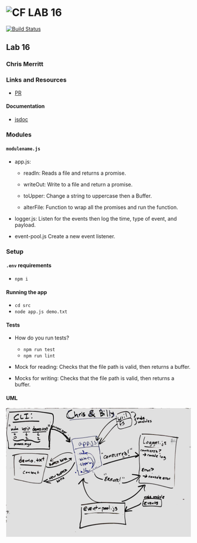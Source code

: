 ![CF](http://i.imgur.com/7v5ASc8.png) LAB 16
=================================================

[![Build Status](https://www.travis-ci.com/401-advanced-javascript-merritt/lab-16.svg?branch=master)](https://www.travis-ci.com/401-advanced-javascript-merritt/lab-16)
## Lab 16
### Chris Merritt
### Links and Resources
* [PR](https://github.com/401-advanced-javascript-merritt/lab-16/pull/1)


#### Documentation

* [jsdoc](https://merritt-lab16.herokuapp.com/docs/index.html)

### Modules
#### `modulename.js`
* app.js:
  * readIn:
    Reads a file and returns a promise.

  * writeOut:
    Write to a file and return a promise.
    
  * toUpper:
    Change a string to uppercase then a Buffer.
    
  * alterFile:
    Function to wrap all the promises and run the function.

* logger.js: 
    Listen for the events then log the time, type of event, and payload.

* event-pool.js
    Create a new event listener.

### Setup
#### `.env` requirements
* `npm i`

#### Running the app
* `cd src`
* `node app.js demo.txt`
  
#### Tests
* How do you run tests?
  * `npm run test`
  * `npm run lint`

* Mock for reading:
  Checks that the file path is valid, then returns a buffer.
* Mocks for writing: 
  Checks that the file path is valid, then returns a buffer.

#### UML
![Whiteboard](./uml.jpg)
